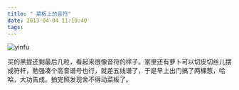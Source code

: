```yaml
---
title: " 菜板上的音符"
date: 2013-04-04 11:10:40
tags:
---
```


![](../../../images/2013/04/yinfu-600x375.jpg "yinfu") 

买的黑提还剩最后几粒，看起来很像音符的样子。家里还有萝卜可以切皮切丝儿摆成符杆，勉强凑个高音谱号也行，就差五线谱了，于是早上出门搞了两棵葱，哈哈，大功告成。拍完照发现舍不得动菜板了。
